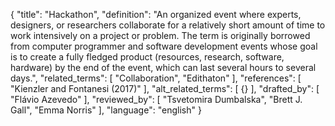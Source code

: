 {
  "title": "Hackathon",
  "definition": "An organized event where experts, designers, or researchers collaborate for a relatively short amount of time to work intensively on a project or problem. The term is originally borrowed from computer programmer and software development events whose goal is to create a fully fledged product (resources, research, software, hardware) by the end of the event, which can last several hours to several days.",
  "related_terms": [
    "Collaboration",
    "Edithaton"
  ],
  "references": [
    "Kienzler and Fontanesi (2017)"
  ],
  "alt_related_terms": [
    {}
  ],
  "drafted_by": [
    "Flávio Azevedo"
  ],
  "reviewed_by": [
    "Tsvetomira Dumbalska",
    "Brett J. Gall",
    "Emma Norris"
  ],
  "language": "english"
}
